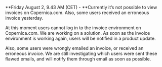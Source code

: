 **Friday August 2, 9.43 AM (CET) - **Currently it’s not possible to view
invoices on Copernica.com. Also, some users received an erroneous
invoice yesterday.

At this moment users cannot log in to the invoice environment on
Copernica.com. We are working on a solution. As soon as the invoice
environment is working again, users will be notified in a product
update.

Also, some users were wrongly emailed an invoice, or received an
erroneous invoice. We are still investigating which users were sent
these flawed emails, and will notify them through email as soon as
possible. 
